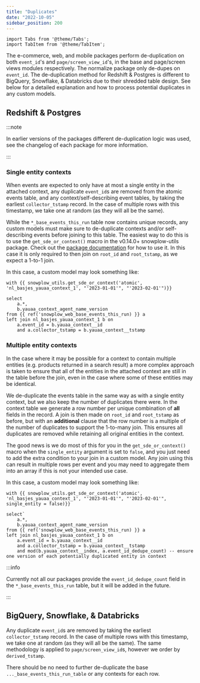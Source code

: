 ```yaml
---
title: "Duplicates"
date: "2022-10-05"
sidebar_position: 200
---
```

```mdx-code-block
import Tabs from '@theme/Tabs';
import TabItem from '@theme/TabItem';
```


The e-commerce, web, and mobile packages perform de-duplication on both `event_id`'s and `page/screen_view_id`'s, in the base and page/screen views modules respectively. The normalize package only de-dupes on `event_id`. The de-duplication method for Redshift & Postgres is different to BigQuery, Snowflake, & Databricks due to their shredded table design. See below for a detailed explanation and how to process potential duplicates in any custom models.

## Redshift & Postgres

:::note

In earlier versions of the packages different de-duplication logic was used, see the changelog of each package for more information.

:::

### Single entity contexts
When events are expected to only have at most a single entity in the attached context, any duplicate `event_id`s are removed from the atomic events table, and any context/self-describing event tables, by taking the earliest `collector_tstamp` record. In the case of multiple rows with this timestamp, we take one at random (as they will all be the same).

While the `*_base_events_this_run` table now contains unique records, any custom models must make sure to de-duplicate contexts and/or self-describing events before joining to this table. The easiest way to do this is to use the `get_sde_or_context()` macro in the v0.14.0+ snowplow-utils package. Check out the [package documentation](https://snowplow.github.io/dbt-snowplow-utils/#!/overview/snowplow_utils) for how to use it. In this case it is only required to then join on `root_id` and `root_tstamp`, as we expect a 1-to-1 join.

In this case, a custom model may look something like:

```jinja2
with {{ snowplow_utils.get_sde_or_context('atomic', 'nl_basjes_yauaa_context_1', "'2023-01-01'", "'2023-02-01'")}}

select
    a.*,
    b.yauaa_context_agent_name_version
from {{ ref('snowplow_web_base_events_this_run) }} a
left join nl_basjes_yauaa_context_1 b on 
    a.event_id = b.yauaa_context__id 
    and a.collector_tstamp = b.yauaa_context__tstamp
```


### Multiple entity contexts
In the case where it may be possible for a context to contain multiple entities (e.g. products returned in a search result) a more complex approach is taken to ensure that all of the entities in the attached context are still in the table before the join, even in the case where some of these entities may be identical. 

We de-duplicate the events table in the same way as with a single entity context, but we also keep the number of duplicates there were. In the context table we generate a row number per unique combination of **all** fields in the record. A join is then made on `root_id` and `root_tstamp` as before, but with an **additional** clause that the row number is a multiple of the number of duplicates to support the 1-to-many join. This ensures all duplicates are removed while retaining all original entities in the context. 

The good news is we do most of this for you in the `get_sde_or_context()` macro when the `single_entity` argument is set to `false`, and you just need to add the extra condition to your join in a custom model. Any join using this can result in multiple rows per event and you may need to aggregate them into an array if this is not your intended use case.

In this case, a custom model may look something like:

```jinja2
with {{ snowplow_utils.get_sde_or_context('atomic', 'nl_basjes_yauaa_context_1', "'2023-01-01'", "'2023-02-01'", single_entity = false)}}

select`
    a.*,
    b.yauaa_context_agent_name_version
from {{ ref('snowplow_web_base_events_this_run) }} a
left join nl_basjes_yauaa_context_1 b on 
    a.event_id = b.yauaa_context__id 
    and a.collector_tstamp = b.yauaa_context__tstamp
    and mod(b.yauaa_context__index, a.event_id_dedupe_count) -- ensure one version of each potentially duplicated entity in context
```

:::info

Currently not all our packages provide the `event_id_dedupe_count` field in the `*_base_events_this_run` table, but it will be added in the future.

:::

## BigQuery, Snowflake, & Databricks

Any duplicate `event_id`s are removed by taking the earliest `collector_tstamp` record. In the case of multiple rows with this timestamp, we take one at random (as they will all be the same). The same methodology is applied to `page/screen_view_id`s, however we order by `derived_tstamp`. 

There should be no need to further de-duplicate the base `..._base_events_this_run_table` or any contexts for each row.
